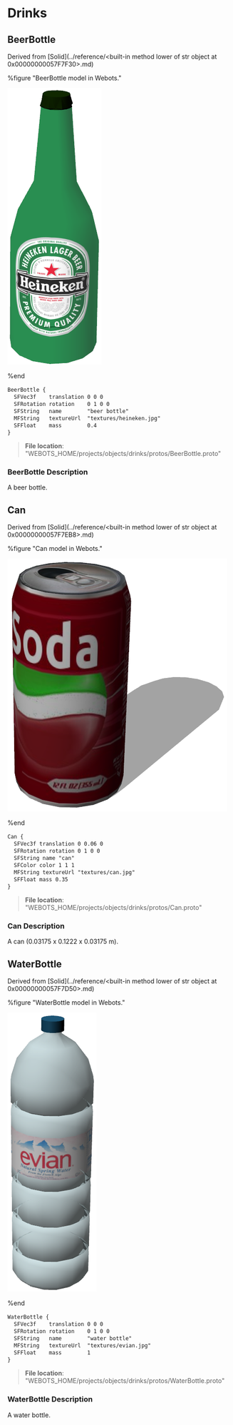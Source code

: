 # Drinks

## BeerBottle

Derived from [Solid](../reference/<built-in method lower of str object at 0x00000000057F7F30>.md)

%figure "BeerBottle model in Webots."

![BeerBottle](images/objects/drinks/BeerBottle/model.png)

%end

```
BeerBottle {
  SFVec3f    translation 0 0 0
  SFRotation rotation    0 1 0 0
  SFString   name        "beer bottle"
  MFString   textureUrl  "textures/heineken.jpg"
  SFFloat    mass        0.4
}
```

> **File location**: "WEBOTS\_HOME/projects/objects/drinks/protos/BeerBottle.proto"

### BeerBottle Description

A beer bottle.

## Can

Derived from [Solid](../reference/<built-in method lower of str object at 0x00000000057F7EB8>.md)

%figure "Can model in Webots."

![Can](images/objects/drinks/Can/model.png)

%end

```
Can {
  SFVec3f translation 0 0.06 0
  SFRotation rotation 0 1 0 0
  SFString name "can"
  SFColor color 1 1 1
  MFString textureUrl "textures/can.jpg"
  SFFloat mass 0.35
}
```

> **File location**: "WEBOTS\_HOME/projects/objects/drinks/protos/Can.proto"

### Can Description

A can (0.03175 x 0.1222 x 0.03175 m).

## WaterBottle

Derived from [Solid](../reference/<built-in method lower of str object at 0x00000000057F7D50>.md)

%figure "WaterBottle model in Webots."

![WaterBottle](images/objects/drinks/WaterBottle/model.png)

%end

```
WaterBottle {
  SFVec3f    translation 0 0 0
  SFRotation rotation    0 1 0 0
  SFString   name        "water bottle"
  MFString   textureUrl  "textures/evian.jpg"
  SFFloat    mass        1
}
```

> **File location**: "WEBOTS\_HOME/projects/objects/drinks/protos/WaterBottle.proto"

### WaterBottle Description

A water bottle.

